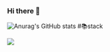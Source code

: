 ### Hi there 👋
 ![Anurag's GitHub stats](https://github-readme-stats.vercel.app/api?username=Yoonsnee&show_icons=true&theme=radical)
 #📚stack
<!-- python  -->
 <img src="https://img.shields.io/badge/python-3776AB?style=flat-square&logo=python&logoColor=white"/> 
 
 
 
<!--
**Yoonsnee/Yoonsnee** is a ✨ _special_ ✨ repository because its `README.md` (this file) appears on your GitHub profile.

Here are some ideas to get you started:

- 🔭 I’m currently working on ...
- 🌱 I’m currently learning ...
- 👯 I’m looking to collaborate on ...
- 🤔 I’m looking for help with ...
- 💬 Ask me about ...
- 📫 How to reach me: ...
- 😄 Pronouns: ...
- ⚡ Fun fact: ...
 ![Anurag's GitHub stats](https://github-readme-stats.vercel.app/api?username=Yoonsnee&show_icons=true&theme=radical)
 <img src="https://img.shields.io/badge/python-3776AB?style=flat-square&logo=python&logoColor=white"/>
- 
